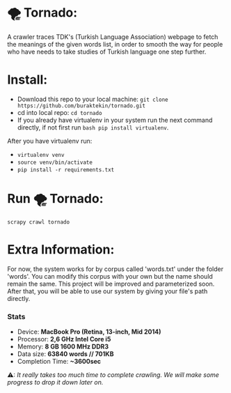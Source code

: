 # 🌪 Tornado: 

A crawler traces TDK's (Turkish Language Association) webpage to fetch the meanings of the given words list, in order to smooth the way for people who have needs to take studies of Turkish language one step further.

# Install:
* Download this repo to your local machine: ```git clone https://github.com/buraktekin/tornado.git```
* cd into local repo: ```cd tornado```
* If you already have virtualenv in your system run the next command directly, if not first run ```bash pip install virtualenv```. 

After you have virtualenv run:
* ```virtualenv venv``` 
* ```source venv/bin/activate```
* ```pip install -r requirements.txt``` 

# Run 🌪 Tornado:
```scrapy crawl tornado```

# Extra Information:
For now, the system works for by corpus called 'words.txt' under the folder 'words'. You can modify this corpus with your own but the name should remain the same. This project will be improved and parameterized soon. After that, you will be able to use our system by giving your file's path directly.

### Stats
* Device: **MacBook Pro (Retina, 13-inch, Mid 2014)**
* Processor: **2,6 GHz Intel Core i5**
* Memory: **8 GB 1600 MHz DDR3**
* Data size: **63840 words // 701KB**
* Completion Time: **~3600sec**

⚠: _It really takes too much time to complete crawling. We will make some progress to drop it down later on._

